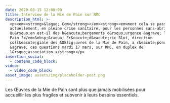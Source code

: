 ```yaml
---
date: 2020-03-15 12:00:00
title: Interview de la Mie de Pain sur RMC
description_html: >-
  <p><em><strong>&laquo; Com</strong></em><strong><em>ment cela se passe-t-il
  actuellement, en pleine crise sanitaire, pour les personnes sans-abri ?
  Qu&rsquo;en est-il des h&eacute;bergements d&rsquo;urgence &agrave; la Mie de
  Pain ?</em>&nbsp;&raquo; Fr&eacute;d&eacute;ric Blot, direction
  coll&eacute;giale des &OElig;uvres de la Mie de Pain, a r&eacute;pondu
  &agrave; ces questions mardi 17 mars, sur RMC, en duplex de
  l&rsquo;association.</strong></p>
insertion_social:
  - contenu_code_block:
video:
  - video_code_block:
asset_image: assets/img/placeholder-post.png
---
```


Les Œuvres de la Mie de Pain sont plus que jamais mobilis&eacute;es pour accueillir les plus fragiles et subvenir &agrave; leurs besoins essentiels.